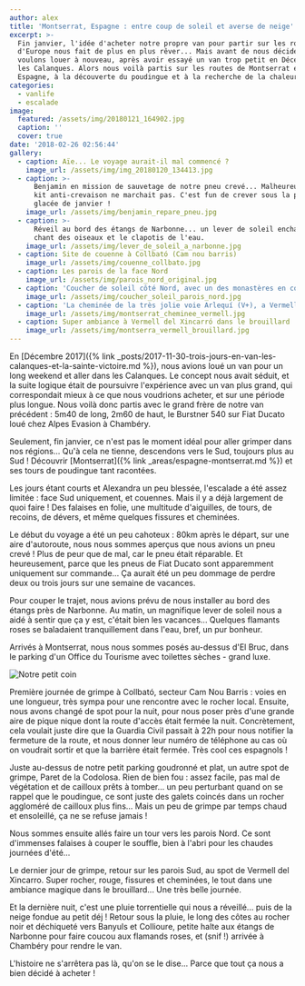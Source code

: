 ```yaml
---
author: alex
title: 'Montserrat, Espagne : entre coup de soleil et averse de neige'
excerpt: >-
  Fin janvier, l'idée d'acheter notre propre van pour partir sur les routes
  d'Europe nous fait de plus en plus rêver... Mais avant de nous décider, nous
  voulons louer à nouveau, après avoir essayé un van trop petit en Décembre dans
  les Calanques. Alors nous voilà partis sur les routes de Montserrat en
  Espagne, à la découverte du poudingue et à la recherche de la chaleur.
categories:
  - vanlife
  - escalade
image:
  featured: /assets/img/20180121_164902.jpg
  caption: ''
  cover: true
date: '2018-02-26 02:56:44'
gallery:
  - caption: Aïe... Le voyage aurait-il mal commencé ?
    image_url: /assets/img/img_20180120_134413.jpg
  - caption: >-
      Benjamin en mission de sauvetage de notre pneu crevé... Malheureusement le
      kit anti-crevaison ne marchait pas. C'est fun de crever sous la pluie
      glacée de janvier !
    image_url: /assets/img/benjamin_repare_pneu.jpg
  - caption: >-
      Réveil au bord des étangs de Narbonne... un lever de soleil enchanteur, le
      chant des oiseaux et le clapotis de l'eau.
    image_url: /assets/img/lever_de_soleil_a_narbonne.jpg
  - caption: Site de couenne à Collbató (Cam nou barris)
    image_url: /assets/img/couenne_collbato.jpg
  - caption: Les parois de la face Nord
    image_url: /assets/img/parois_nord_original.jpg
  - caption: 'Coucher de soleil côté Nord, avec un des monastères en contrebas'
    image_url: /assets/img/coucher_soleil_parois_nord.jpg
  - caption: 'La cheminée de la très jolie voie Arlequí (V+), a Vermell del Xincarró '
    image_url: /assets/img/montserrat_cheminee_vermell.jpg
  - caption: Super ambiance à Vermell del Xincarró dans le brouillard
    image_url: /assets/img/montserra_vermell_brouillard.jpg
---
```

En [Décembre 2017]({% link _posts/2017-11-30-trois-jours-en-van-les-calanques-et-la-sainte-victoire.md %}), nous avions loué un van pour un long weekend et aller dans les Calanques. Le concept nous avait séduit, et la suite logique était de poursuivre l'expérience avec un van plus grand, qui correspondait mieux à ce que nous voudrions acheter, et sur une période plus longue. Nous voilà donc partis avec le grand frère de notre van précédent : 5m40 de long, 2m60 de haut, le Burstner 540 sur Fiat Ducato loué chez Alpes Evasion à Chambéry.

Seulement, fin janvier, ce n'est pas le moment idéal pour aller grimper dans nos régions... Qu'à cela ne tienne, descendons vers le Sud, toujours plus au Sud ! Découvrir [Montserrat]({% link _areas/espagne-montserrat.md %}) et ses tours de poudingue tant racontées.

Les jours étant courts et Alexandra un peu blessée, l'escalade a été assez limitée : face Sud uniquement, et couennes. Mais il y a déjà largement de quoi faire ! Des falaises en folie, une multitude d'aiguilles, de tours, de recoins, de dévers, et même quelques fissures et cheminées.

Le début du voyage a été un peu cahoteux : 80km après le départ, sur une aire d'autoroute, nous nous sommes aperçus que nous avions un pneu crevé ! Plus de peur que de mal, car le pneu était réparable. Et heureusement, parce que les pneus de Fiat Ducato sont apparemment uniquement sur commande... Ça aurait été un peu dommage de perdre deux ou trois jours sur une semaine de vacances.

Pour couper le trajet, nous avions prévu de nous installer au bord des étangs près de Narbonne. Au matin, un magnifique lever de soleil nous a aidé à sentir que ça y est, c'était bien les vacances... Quelques flamants roses se baladaient tranquillement dans l'eau, bref, un pur bonheur.

Arrivés à Montserrat, nous nous sommes posés au-dessus d'El Bruc, dans le parking d'un Office du Tourisme avec toilettes sèches - grand luxe.

![Notre petit coin](/assets/img/notre_petit_coin.jpg)

 Première journée de grimpe à Collbató, secteur Cam Nou Barris : voies en une longueur, très sympa pour une rencontre avec le rocher local. Ensuite, nous avons changé de spot pour la nuit, pour nous poser près d'une grande aire de pique nique dont la route d'accès était fermée la nuit. Concrètement, cela voulait juste dire que la Guardia Civil passait à 22h pour nous notifier la fermeture de la route, et nous donner leur numéro de téléphone au cas où on voudrait sortir et que la barrière était fermée. Très cool ces espagnols !

Juste au-dessus de notre petit parking goudronné et plat, un autre spot de grimpe, Paret de la Codolosa. Rien de bien fou : assez facile, pas mal de végétation et de cailloux prêts à tomber... un peu perturbant quand on se rappel que le poudingue, ce sont juste des galets coincés dans un rocher aggloméré de cailloux plus fins... Mais un peu de grimpe par temps chaud et ensoleillé, ça ne se refuse jamais !

Nous sommes ensuite allés faire un tour vers les parois Nord. Ce sont d'immenses falaises à couper le souffle, bien à l'abri pour les chaudes journées d'été...

Le dernier jour de grimpe, retour sur les parois Sud, au spot de Vermell del Xincarro. Super rocher, rouge, fissures et cheminées, le tout dans une ambiance magique dans le brouillard... Une très belle journée.

Et la dernière nuit, c'est une pluie torrentielle qui nous a réveillé... puis de la neige fondue au petit déj ! Retour sous la pluie, le long des côtes au rocher noir et déchiqueté vers Banyuls et Collioure, petite halte aux étangs de Narbonne pour faire coucou aux flamands roses, et (snif !) arrivée à Chambéry pour rendre le van.

L'histoire ne s'arrêtera pas là, qu'on se le dise... Parce que tout ça nous a bien décidé à acheter !
